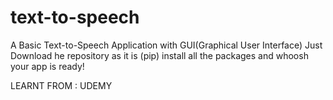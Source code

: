 # text-to-speech
A Basic Text-to-Speech Application with GUI(Graphical User Interface)
Just Download he repository as it is (pip) install all the packages and whoosh your app is ready!

LEARNT FROM : UDEMY
